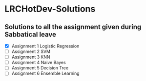 # LRCHotDev-Solutions

## **Solutions to all the assignment given during Sabbatical leave**

- [X] Assignment 1 Logistic Regression
- [ ] Assignment 2 SVM
- [ ] Assignment 3 KNN
- [ ] Assignment 4 Naive Bayes
- [ ] Assignment 5 Decision Tree
- [ ] Assignment 6 Ensemble Learning
